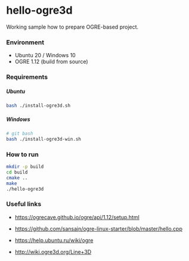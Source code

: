 # hello-ogre3d

Working sample how to prepare OGRE-based project.

### Environment

* Ubuntu 20 / Windows 10
* OGRE 1.12 (build from source)

### Requirements

##### Ubuntu

```bash
bash ./install-ogre3d.sh
```

##### Windows

```bash
# git bash
bash ./install-ogre3d-win.sh
```

### How to run

```bash
mkdir -p build
cd build
cmake ..
make
./hello-ogre3d
```

### Useful links

* https://ogrecave.github.io/ogre/api/1.12/setup.html
* https://github.com/sansajn/ogre-linux-starter/blob/master/hello.cpp
* https://help.ubuntu.ru/wiki/ogre


* http://wiki.ogre3d.org/Line+3D
